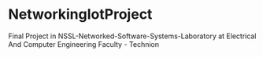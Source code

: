 # NetworkingIotProject
Final Project in NSSL-Networked-Software-Systems-Laboratory
at Electrical And Computer Engineering Faculty - Technion
